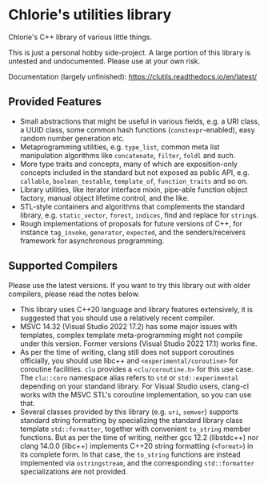# Chlorie's utilities library

Chlorie's C++ library of various little things.

This is just a personal hobby side-project. A large portion of this library is
untested and undocumented. Please use at your own risk.

Documentation (largely unfinished): https://clutils.readthedocs.io/en/latest/

## Provided Features

- Small abstractions that might be useful in various fields, e.g. a URI class,
a UUID class, some common hash functions (`constexpr`-enabled), easy random
number generation etc.
- Metaprogramming utilities, e.g. `type_list`, common meta list manipulation
algorithms like `concatenate`, `filter`, `foldl` and such.
- More type traits and concepts, many of which are exposition-only concepts
included in the standard but not exposed as public API, e.g. `callable`,
`boolean_testable`, `template_of`, `function_traits` and so on.
- Library utilities, like iterator interface mixin, pipe-able function object
factory, manual object lifetime control, and the like.
- STL-style containers and algorithms that complements the standard library,
e.g. `static_vector`, `forest`, `indices`, find and replace for `string`s.
- Rough implementations of proposals for future versions of C++, for instance
`tag_invoke`, `generator`, `expected`, and the senders/receivers framework
for asynchronous programming.

## Supported Compilers

Please use the latest versions. If you want to try this library out with older
compilers, please read the notes below.

- This library uses C++20 language and library features extensively, it is
suggested that you should use a relatively recent compiler.
- MSVC 14.32 (Visual Studio 2022 17.2) has some major issues with templates,
complex template meta-programming might not compile under this version.
Former versions (Visual Studio 2022 17.1) works fine.
- As per the time of writing, clang still does not support coroutines
officially, you should use libc++ and `<experimental/coroutine>` for
coroutine facilities. `clu` provides a `<clu/coroutine.h>` for this use case.
The `clu::coro` namespace alias refers to `std` or `std::experimental`
depending on your standand library. For Visual Studio users, clang-cl works
with the MSVC STL's coroutine implementation, so you can use that.
- Several classes provided by this library (e.g. `uri`, `semver`) supports
standard string formatting by specializing the standard library class template
`std::formatter`, together with convenient `to_string` member functions. But as
per the time of writing, neither gcc 12.2 (libstdc++) nor clang 14.0.0 (libc++)
implements C++20 string formatting (`<format>`) in its complete form. In that
case, the `to_string` functions are instead implemented via `ostringstream`,
and the corresponding `std::formatter` specializations are not provided.
